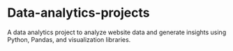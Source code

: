 # Data-analytics-projects
A data analytics project to analyze website data and generate insights using Python, Pandas, and visualization libraries.
